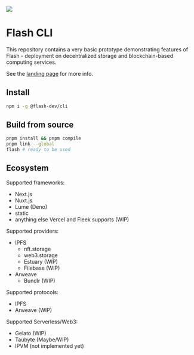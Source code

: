 ![](https://bafkreibgn7zwhzt3tazfrbsevboe3pxpvlbvd6yq6fbkq6dmd6tlmxysni.ipfs.nftstorage.link/)

# Flash CLI

This repository contains a very basic prototype demonstrating features of
Flash - deployment on decentralized storage and blockchain-based computing
services.

See the [landing page](https://flash-dev.vercel.app) for more info.

## Install

```sh
npm i -g @flash-dev/cli
```

## Build from source

```sh
pnpm install && pnpm compile
pnpm link --global
flash # ready to be used
```

## Ecosystem

Supported frameworks:

- Next.js
- Nuxt.js
- Lume (Deno)
- static
- anything else Vercel and Fleek supports (WIP)

Supported providers:

- IPFS
  - nft.storage
  - web3.storage
  - Estuary (WIP)
  - Filebase (WIP)
- Arweave
  - Bundlr (WIP) 

Supported protocols:

- IPFS
- Arweave (WIP)

Supported Serverless/Web3:

- Gelato (WIP)
- Taubyte (Maybe/WIP)
- IPVM (not implemented yet)
